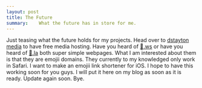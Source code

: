 ```yaml
---
layout: post
title: The Future
summary:    What the future has in store for me.
---
```


Just teasing what the future holds for my projects. Head over to [dstayton media](http://media.dstayton.pl) to have free media hosting. Have you heard of [🚫.ws](http://🚫.ws) or have you heard of [💩.la](http://💩.la/) both super simple webpages. What I am interested about them is that they are emojii domains. They currently to my knowledged only work in Safari. I want to make an emojii link shortener for iOS. I hope to have this working soon for you guys. I will put it here on my blog as soon as it is ready. Update again soon. Bye.
